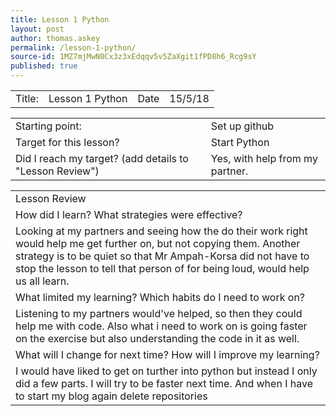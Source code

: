 ```yaml
---
title: Lesson 1 Python
layout: post
author: thomas.askey
permalink: /lesson-1-python/
source-id: 1MZ7mjMwN0Cx3z3xEdqqv5v5ZaXgit1fPD8h6_Rcg9sY
published: true
---
```

<table>
  <tr>
    <td>Title:</td>
    <td>Lesson 1 Python</td>
    <td>Date</td>
    <td>15/5/18</td>
  </tr>
</table>


<table>
  <tr>
    <td>Starting point:</td>
    <td>Set up github</td>
  </tr>
  <tr>
    <td>Target for this lesson?</td>
    <td>Start Python</td>
  </tr>
  <tr>
    <td>Did I reach my target? 
(add details to "Lesson Review")</td>
    <td>Yes, with help from my partner.</td>
  </tr>
</table>


<table>
  <tr>
    <td>Lesson Review</td>
  </tr>
  <tr>
    <td>How did I learn? What strategies were effective? </td>
  </tr>
  <tr>
    <td>Looking at my partners and seeing how the do their work right would help me get further on, but not copying them. Another strategy is to be quiet so that Mr Ampah-Korsa did not have to stop the lesson to tell that person of for being loud, would help us all learn.</td>
  </tr>
  <tr>
    <td>What limited my learning? Which habits do I need to work on? </td>
  </tr>
  <tr>
    <td>Listening to my partners would've helped, so then they could help me with code. Also what i need to work on is going faster on the exercise but also understanding the code in it as well.</td>
  </tr>
  <tr>
    <td>What will I change for next time? How will I improve my learning?</td>
  </tr>
  <tr>
    <td>I would have liked to get on turther into python but instead I only did a few parts. I will try to be faster next time. And when I have to start my blog again delete repositories </td>
  </tr>
</table>



